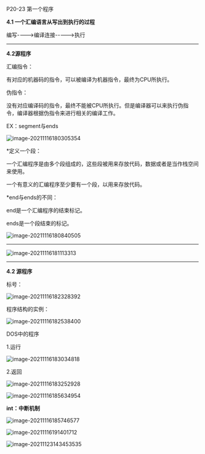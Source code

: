 P20-23 第一个程序

**4.1  一个汇编语言从写出到执行的过程**

  编写---->编译连接----->执行

--------------

**4.2源程序**

汇编指令：

有对应的机器码的指令，可以被编译为机器指令，最终为CPU所执行。

伪指令：

没有对应编译码的指令，最终不能被CPU所执行。但是编译器可以来执行伪指令，编译器根据伪指令来进行相关的编译工作。

EX：segment与ends

![image-20211116180305354](C:\Users\白木-泽\AppData\Roaming\Typora\typora-user-images\image-20211116180305354.png)



*定义一个段：

一个汇编程序是由多个段组成的，这些段被用来存放代码，数据或者是当作栈空间来使用。

一个有意义的汇编程序至少要有一个段，以用来存放代码。



*end与ends的不同：

end是一个汇编程序的结束标记。

ends是一个段结束的标记。

![image-20211116180840505](C:\Users\白木-泽\AppData\Roaming\Typora\typora-user-images\image-20211116180840505.png)

--------------------------





![image-20211116181113313](C:\Users\白木-泽\AppData\Roaming\Typora\typora-user-images\image-20211116181113313.png)

----------

**4.2 源程序**

标号：

![image-20211116182328392](C:\Users\白木-泽\AppData\Roaming\Typora\typora-user-images\image-20211116182328392.png)



程序结构的实例：

![image-20211116182538400](C:\Users\白木-泽\AppData\Roaming\Typora\typora-user-images\image-20211116182538400.png)



DOS中的程序

  1.运行

![image-20211116183034818](C:\Users\白木-泽\AppData\Roaming\Typora\typora-user-images\image-20211116183034818.png)

  2.返回

![image-20211116183252928](C:\Users\白木-泽\AppData\Roaming\Typora\typora-user-images\image-20211116183252928.png)

![image-20211116185634954](C:\Users\白木-泽\AppData\Roaming\Typora\typora-user-images\image-20211116185634954.png)

**int：中断机制**

![image-20211116185746577](C:\Users\白木-泽\AppData\Roaming\Typora\typora-user-images\image-20211116185746577.png)



![image-20211116191401712](C:\Users\白木-泽\AppData\Roaming\Typora\typora-user-images\image-20211116191401712.png)



![image-20211123143453535](C:\Users\白木-泽\AppData\Roaming\Typora\typora-user-images\image-20211123143453535.png)



















